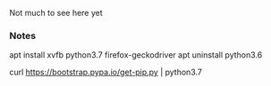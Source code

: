 Not much to see here yet

### Notes
apt install xvfb python3.7 firefox-geckodriver
apt uninstall python3.6

curl https://bootstrap.pypa.io/get-pip.py | python3.7
